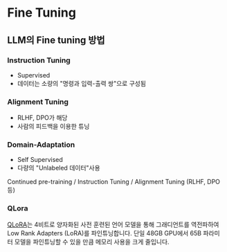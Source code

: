 # Fine Tuning

## LLM의 Fine tuning 방법

### Instruction Tuning
- Supervised
- 데이터는 소량의 "명령과 입력-출력 쌍"으로 구성됨

### Alignment Tuning
- RLHF, DPO가 해당
- 사람의 피드백을 이용한 튜닝

### Domain-Adaptation
- Self Supervised
- 다량의 "Unlabeled 데이터"사용



Continued pre-training / Instruction Tuning / Alignment Tuning (RLHF, DPO 등)

### QLora

[QLoRA](https://github.com/daekeun-ml/genai-ko-LLM/tree/main/fine-tuning)는 4비트로 양자화된 사전 훈련된 언어 모델을 통해 그래디언트를 역전파하여 Low Rank Adapters (LoRA)를 파인튜닝합니다. 단일 48GB GPU에서 65B 파라미터 모델을 파인튜닝할 수 있을 만큼 메모리 사용을 크게 줄입니다.



